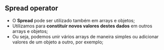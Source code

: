 ## Spread operator

- O **Spread** pode ser utilizado também em arrays e objetos;
- Utilizamos para **constituir novos valores destes dados** em outros arrays e objetos;
- Ou seja, podemos unir vários arrays de maneira simples ou adicionar valores de um objeto a outro, por exemplo;
